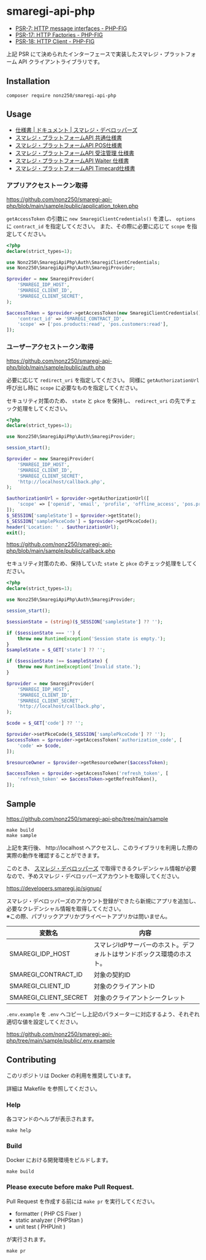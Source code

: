 # smaregi-api-php

* [PSR-7: HTTP message interfaces - PHP-FIG](https://www.php-fig.org/psr/psr-7/)
* [PSR-17: HTTP Factories - PHP-FIG](https://www.php-fig.org/psr/psr-17/)
* [PSR-18: HTTP Client - PHP-FIG](https://www.php-fig.org/psr/psr-18/)

上記 PSR にて決められたインターフェースで実装したスマレジ・プラットフォーム API クライアントライブラリです。

## Installation

```shell
composer require nonz250/smaregi-api-php
```

## Usage

* [仕様書 | ドキュメント | スマレジ・デベロッパーズ](https://developers.smaregi.dev/documents/api_reference)
* [スマレジ・プラットフォームAPI 共通仕様書](https://developers.smaregi.dev/apidoc/common/)
* [スマレジ・プラットフォームAPI POS仕様書](https://www1.smaregi.dev/apidoc/)
* [スマレジ・プラットフォームAPI 受注管理 仕様書](https://order-shipment.smaregi.dev/apidoc/)
* [スマレジ・プラットフォームAPI Waiter 仕様書](https://waiter1.smaregi.dev/apidoc/)
* [スマレジ・プラットフォームAPI Timecard仕様書](https://timecard1.smaregi.dev/apidoc/)

### アプリアクセストークン取得

https://github.com/nonz250/smaregi-api-php/blob/main/sample/public/application_token.php

`getAccessToken` の引数に `new SmaregiClientCredentials()` を渡し、 `options` に `contract_id` を指定してください。
また、その際に必要に応じて `scope` を指定してください。

```php
<?php
declare(strict_types=1);

use Nonz250\SmaregiApiPhp\Auth\SmaregiClientCredentials;
use Nonz250\SmaregiApiPhp\Auth\SmaregiProvider;

$provider = new SmaregiProvider(
    'SMAREGI_IDP_HOST',
    'SMAREGI_CLIENT_ID',
    'SMAREGI_CLIENT_SECRET',
);

$accessToken = $provider->getAccessToken(new SmaregiClientCredentials(), [
    'contract_id' => 'SMAREGI_CONTRACT_ID',
    'scope' => ['pos.products:read', 'pos.customers:read'],
]);
```

### ユーザーアクセストークン取得

https://github.com/nonz250/smaregi-api-php/blob/main/sample/public/auth.php

必要に応じて `redirect_uri` を指定してください。
同様に `getAuthorizationUrl` 呼び出し時に `scope` に必要なものを指定してください。

セキュリティ対策のため、 `state` と `pkce` を保持し、 `redirect_uri` の先でチェック処理をしてください。

```php
<?php
declare(strict_types=1);

use Nonz250\SmaregiApiPhp\Auth\SmaregiProvider;

session_start();

$provider = new SmaregiProvider(
    'SMAREGI_IDP_HOST',
    'SMAREGI_CLIENT_ID',
    'SMAREGI_CLIENT_SECRET',
    'http://localhost/callback.php',
);

$authorizationUrl = $provider->getAuthorizationUrl([
    'scope' => ['openid', 'email', 'profile', 'offline_access', 'pos.products:read', 'pos.customers:read'],
]);
$_SESSION['sampleState'] = $provider->getState();
$_SESSION['samplePkceCode'] = $provider->getPkceCode();
header('Location: ' . $authorizationUrl);
exit();
```

https://github.com/nonz250/smaregi-api-php/blob/main/sample/public/callback.php

セキュリティ対策のため、保持していた `state` と `pkce` のチェック処理をしてください。

```php
<?php
declare(strict_types=1);

use Nonz250\SmaregiApiPhp\Auth\SmaregiProvider;

session_start();

$sessionState = (string)($_SESSION['sampleState'] ?? '');

if ($sessionState === '') {
    throw new RuntimeException('Session state is empty.');
}
$sampleState = $_GET['state'] ?? '';

if ($sessionState !== $sampleState) {
    throw new RuntimeException('Invalid state.');
}

$provider = new SmaregiProvider(
    'SMAREGI_IDP_HOST',
    'SMAREGI_CLIENT_ID',
    'SMAREGI_CLIENT_SECRET',
    'http://localhost/callback.php',
);

$code = $_GET['code'] ?? '';

$provider->setPkceCode($_SESSION['samplePkceCode'] ?? '');
$accessToken = $provider->getAccessToken('authorization_code', [
    'code' => $code,
]);

$resourceOwner = $provider->getResourceOwner($accessToken);

$accessToken = $provider->getAccessToken('refresh_token', [
    'refresh_token' => $accessToken->getRefreshToken(),
]);
```

## Sample

https://github.com/nonz250/smaregi-api-php/tree/main/sample

```shell
make build
make sample
```

上記を実行後、 http://localhost へアクセスし、このライブラリを利用した際の実際の動作を確認することができます。

このとき、 [スマレジ・デベロッパーズ](https://developers.smaregi.dev/) で取得できるクレデンシャル情報が必要なので、予めスマレジ・デベロッパーズアカウントを取得してください。

https://developers.smaregi.jp/signup/

スマレジ・デベロッパーズのアカウント登録ができたら新規にアプリを追加し、必要なクレデンシャル情報を取得してください。  
※この際、パブリックアプリかプライベートアプリかは問いません。

|変数名|内容|
|-----|---|
|SMAREGI_IDP_HOST|スマレジIdPサーバーのホスト。デフォルトはサンドボックス環境のホスト。|
|SMAREGI_CONTRACT_ID|対象の契約ID|
|SMAREGI_CLIENT_ID|対象のクライアントID|
|SMAREGI_CLIENT_SECRET|対象のクライアントシークレット|

`.env.example` を `.env` へコピーし上記のパラメーターに対応するよう、それぞれ適切な値を設定してください。

https://github.com/nonz250/smaregi-api-php/tree/main/sample/public/.env.example

## Contributing

このリポジトリは Docker の利用を推奨しています。

詳細は Makefile を参照してください。

### Help

各コマンドのヘルプが表示されます。

```shell
make help
```

### Build

Docker における開発環境をビルドします。

```shell
make build
```

### Please execute before make Pull Request.

Pull Request を作成する前には `make pr` を実行してください。

* formatter ( PHP CS Fixer )
* static analyzer ( PHPStan )
* unit test ( PHPUnit )

が実行されます。

```shell
make pr
```
